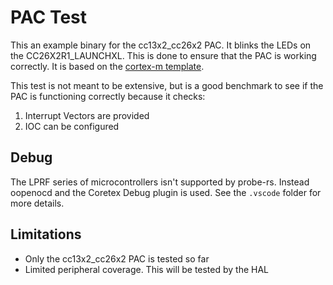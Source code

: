 # PAC Test

This an example binary for the cc13x2_cc26x2 PAC. It blinks the LEDs on the CC26X2R1_LAUNCHXL. This is done to ensure that the PAC is working correctly. It is based on the [cortex-m template](https://github.com/rust-embedded/cortex-m-quickstart).

This test is not meant to be extensive, but is a good benchmark to see if the PAC is functioning correctly because it checks:

1. Interrupt Vectors are provided
1. IOC can be configured

## Debug

The LPRF series of microcontrollers isn't supported by probe-rs.
Instead oopenocd and the Coretex Debug plugin is used. See the `.vscode` folder for more details.


## Limitations

* Only the cc13x2_cc26x2 PAC is tested so far
* Limited peripheral coverage. This will be tested by the HAL
